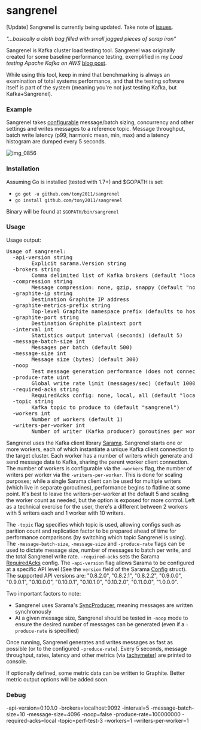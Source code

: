 sangrenel
=========

[Update] Sangrenel is currently being updated. Take note of [issues](https://github.com/tony2011/sangrenel/issues).

*"...basically a cloth bag filled with small jagged pieces of scrap iron"*

Sangrenel is Kafka cluster load testing tool. Sangrenel was originally created for some baseline performance testing, exemplified in my *Load testing Apache Kafka on AWS* [blog post](https://grey-boundary.io/load-testing-apache-kafka-on-aws/).

While using this tool, keep in mind that benchmarking is always an examination of total systems performance, and that the testing software itself is part of the system (meaning you're not just testing Kafka, but Kafka+Sangrenel).

### Example

Sangrenel takes [configurable](https://github.com/tony2011/sangrenel#usage) message/batch sizing, concurrency and other settings and writes messages to a reference topic. Message throughput, batch write latency (p99, harmonic mean, min, max) and a latency histogram are dumped every 5 seconds.

![img_0856](https://user-images.githubusercontent.com/4108044/27497484-20821454-5818-11e7-81c9-9773597753d1.gif)

### Installation

Assuming Go is installed (tested with 1.7+) and $GOPATH is set:

- `go get -u github.com/tony2011/sangrenel`
- `go install github.com/tony2011/sangrenel`

Binary will be found at `$GOPATH/bin/sangrenel`

### Usage

Usage output:
<pre>
Usage of sangrenel:
  -api-version string
    	Explicit sarama.Version string
  -brokers string
    	Comma delimited list of Kafka brokers (default "localhost:9092")
  -compression string
    	Message compression: none, gzip, snappy (default "none")
  -graphite-ip string
    	Destination Graphite IP address
  -graphite-metrics-prefix string
    	Top-level Graphite namespace prefix (defaults to hostname) (default "ja.local")
  -graphite-port string
    	Destination Graphite plaintext port
  -interval int
    	Statistics output interval (seconds) (default 5)
  -message-batch-size int
    	Messages per batch (default 500)
  -message-size int
    	Message size (bytes) (default 300)
  -noop
    	Test message generation performance (does not connect to Kafka)
  -produce-rate uint
    	Global write rate limit (messages/sec) (default 100000000)
  -required-acks string
    	RequiredAcks config: none, local, all (default "local")
  -topic string
    	Kafka topic to produce to (default "sangrenel")
  -workers int
    	Number of workers (default 1)
  -writers-per-worker int
    	Number of writer (Kafka producer) goroutines per worker (default 5)
</pre>

Sangrenel uses the Kafka client library [Sarama](https://github.com/Shopify/sarama). Sangrenel starts one or more workers, each of which instantiate a unique Kafka client connection to the target cluster. Each worker has a number of writers which generate and send message data to Kafka, sharing the parent worker client connection. The number of workers is configurable via the `-workers` flag, the number of writers per worker via the `-writers-per-worker`. This is done for scaling purposes; while a single Sarama client can be used for multiple writers (which live in separate goroutines), performance begins to flatline at some point. It's best to leave the writers-per-worker at the default 5 and scaling the worker count as needed, but the option is exposed for more control. Left as a technical exercise for the user, there's a different between 2 workers with 5 writers each and 1 worker with 10 writers.

The `-topic` flag specifies which topic is used, allowing configs such as parition count and replication factor to be prepared ahead of time for performance comparisons (by switching which topic Sangrenel is using). The `-message-batch-size`, `-message-size` and `-produce-rate` flags can be used to dictate message size, number of messages to batch per write, and the total Sangrenel write rate. `-required-acks` sets the Sarama [RequiredAcks](https://godoc.org/github.com/Shopify/sarama#RequiredAcks) config. The `-api-version` flag allows Sarama to be configured at a specific API level (See the `version` field of the Sarama [Config](https://godoc.org/github.com/Shopify/sarama#Config) struct). The supported API versions are: "0.8.2.0", "0.8.2.1", "0.8.2.2", "0.9.0.0", "0.9.0.1", "0.10.0.0", "0.10.0.1", "0.10.1.0", "0.10.2.0", "0.11.0.0", "1.0.0.0".

Two important factors to note:
- Sangrenel uses Sarama's [SyncProducer](https://godoc.org/github.com/Shopify/sarama#SyncProducer), meaning messages are written synchronously
- At a given message size, Sangrenel should be tested in `-noop` mode to ensure the desired number of messages can be generated (even if a `-produce-rate` is specified)

Once running, Sangrenel generates and writes messages as fast as possible (or to the configured `-produce-rate`). Every 5 seconds, message throughput, rates, latency and other metrics (via [tachymeter](https://github.com/tony2011/tachymeter)) are printed to console.

If optionally defined, some metric data can be written to Graphite. Better metric output options will be added soon.

### Debug
-api-version=0.10.1.0 -brokers=localhost:9092  -interval=5 -message-batch-size=10 -message-size=4096 -noop=false -produce-rate=100000000 -required-acks=local -topic=perf-test-3 -workers=1 -writers-per-worker=1